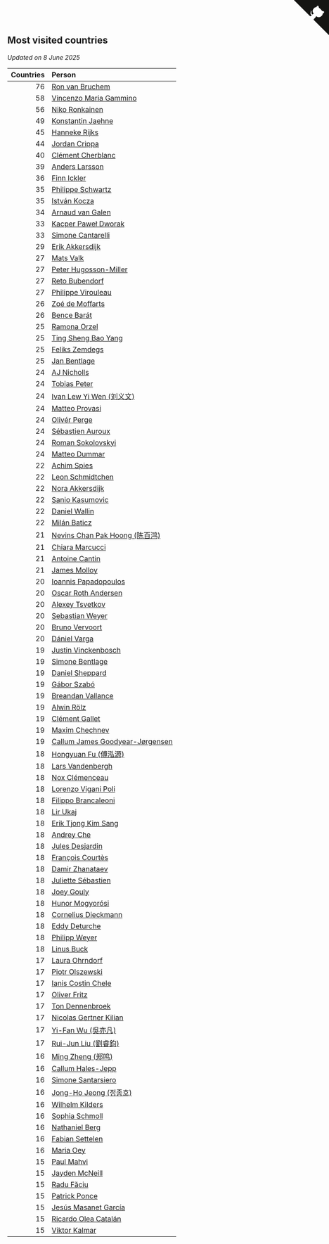 ## Most visited countries

*Updated on  8 June 2025*

| Countries | Person |
| ---: | :--- |
| 76 | [Ron van Bruchem](https://www.worldcubeassociation.org/persons/2003BRUC01) |
| 58 | [Vincenzo Maria Gammino](https://www.worldcubeassociation.org/persons/2016GAMM01) |
| 56 | [Niko Ronkainen](https://www.worldcubeassociation.org/persons/2010RONK01) |
| 49 | [Konstantin Jaehne](https://www.worldcubeassociation.org/persons/2015JAEH01) |
| 45 | [Hanneke Rijks](https://www.worldcubeassociation.org/persons/2008RIJK01) |
| 44 | [Jordan Crippa](https://www.worldcubeassociation.org/persons/2019CRIP01) |
| 40 | [Clément Cherblanc](https://www.worldcubeassociation.org/persons/2014CHER05) |
| 39 | [Anders Larsson](https://www.worldcubeassociation.org/persons/2003LARS01) |
| 36 | [Finn Ickler](https://www.worldcubeassociation.org/persons/2012ICKL01) |
| 35 | [Philippe Schwartz](https://www.worldcubeassociation.org/persons/2018SCHW02) |
| 35 | [István Kocza](https://www.worldcubeassociation.org/persons/2005KOCZ01) |
| 34 | [Arnaud van Galen](https://www.worldcubeassociation.org/persons/2006GALE01) |
| 33 | [Kacper Paweł Dworak](https://www.worldcubeassociation.org/persons/2020DWOR01) |
| 33 | [Simone Cantarelli](https://www.worldcubeassociation.org/persons/2012CANT02) |
| 29 | [Erik Akkersdijk](https://www.worldcubeassociation.org/persons/2005AKKE01) |
| 27 | [Mats Valk](https://www.worldcubeassociation.org/persons/2007VALK01) |
| 27 | [Peter Hugosson-Miller](https://www.worldcubeassociation.org/persons/2021HUGO01) |
| 27 | [Reto Bubendorf](https://www.worldcubeassociation.org/persons/2012BUBE01) |
| 27 | [Philippe Virouleau](https://www.worldcubeassociation.org/persons/2008VIRO01) |
| 26 | [Zoé de Moffarts](https://www.worldcubeassociation.org/persons/2010MOFF02) |
| 26 | [Bence Barát](https://www.worldcubeassociation.org/persons/2008BARA01) |
| 25 | [Ramona Orzel](https://www.worldcubeassociation.org/persons/2019ORZE03) |
| 25 | [Ting Sheng Bao Yang](https://www.worldcubeassociation.org/persons/2008BAOY01) |
| 25 | [Feliks Zemdegs](https://www.worldcubeassociation.org/persons/2009ZEMD01) |
| 25 | [Jan Bentlage](https://www.worldcubeassociation.org/persons/2010BENT01) |
| 24 | [AJ Nicholls](https://www.worldcubeassociation.org/persons/2015NICH04) |
| 24 | [Tobias Peter](https://www.worldcubeassociation.org/persons/2014PETE03) |
| 24 | [Ivan Lew Yi Wen (刘义文)](https://www.worldcubeassociation.org/persons/2012WENI01) |
| 24 | [Matteo Provasi](https://www.worldcubeassociation.org/persons/2009PROV01) |
| 24 | [Olivér Perge](https://www.worldcubeassociation.org/persons/2007PERG01) |
| 24 | [Sébastien Auroux](https://www.worldcubeassociation.org/persons/2008AURO01) |
| 24 | [Roman Sokolovskyi](https://www.worldcubeassociation.org/persons/2021SOKO03) |
| 24 | [Matteo Dummar](https://www.worldcubeassociation.org/persons/2017DUMM01) |
| 22 | [Achim Spies](https://www.worldcubeassociation.org/persons/2021SPIE01) |
| 22 | [Leon Schmidtchen](https://www.worldcubeassociation.org/persons/2010SCHM01) |
| 22 | [Nora Akkersdijk](https://www.worldcubeassociation.org/persons/2009CHRI03) |
| 22 | [Sanio Kasumovic](https://www.worldcubeassociation.org/persons/2009KASU01) |
| 22 | [Daniel Wallin](https://www.worldcubeassociation.org/persons/2013WALL03) |
| 22 | [Milán Baticz](https://www.worldcubeassociation.org/persons/2005BATI01) |
| 21 | [Nevins Chan Pak Hoong (陈百鸿)](https://www.worldcubeassociation.org/persons/2010CHAN20) |
| 21 | [Chiara Marcucci](https://www.worldcubeassociation.org/persons/2021MARC03) |
| 21 | [Antoine Cantin](https://www.worldcubeassociation.org/persons/2010CANT02) |
| 21 | [James Molloy](https://www.worldcubeassociation.org/persons/2011MOLL01) |
| 20 | [Ioannis Papadopoulos](https://www.worldcubeassociation.org/persons/2013PAPA01) |
| 20 | [Oscar Roth Andersen](https://www.worldcubeassociation.org/persons/2008ANDE02) |
| 20 | [Alexey Tsvetkov](https://www.worldcubeassociation.org/persons/2017TSVE02) |
| 20 | [Sebastian Weyer](https://www.worldcubeassociation.org/persons/2010WEYE02) |
| 20 | [Bruno Vervoort](https://www.worldcubeassociation.org/persons/2011VERV01) |
| 20 | [Dániel Varga](https://www.worldcubeassociation.org/persons/2008VARG01) |
| 19 | [Justin Vinckenbosch](https://www.worldcubeassociation.org/persons/2016VINC03) |
| 19 | [Simone Bentlage](https://www.worldcubeassociation.org/persons/2014OHLE01) |
| 19 | [Daniel Sheppard](https://www.worldcubeassociation.org/persons/2009SHEP01) |
| 19 | [Gábor Szabó](https://www.worldcubeassociation.org/persons/2005SZAB02) |
| 19 | [Breandan Vallance](https://www.worldcubeassociation.org/persons/2007VALL01) |
| 19 | [Alwin Rölz](https://www.worldcubeassociation.org/persons/2016ROLZ01) |
| 19 | [Clément Gallet](https://www.worldcubeassociation.org/persons/2004GALL02) |
| 19 | [Maxim Chechnev](https://www.worldcubeassociation.org/persons/2011CHEC01) |
| 19 | [Callum James Goodyear-Jørgensen](https://www.worldcubeassociation.org/persons/2012GOOD02) |
| 18 | [Hongyuan Fu (傅泓源)](https://www.worldcubeassociation.org/persons/2017FUHO01) |
| 18 | [Lars Vandenbergh](https://www.worldcubeassociation.org/persons/2003VAND01) |
| 18 | [Nox Clémenceau](https://www.worldcubeassociation.org/persons/2015CLEM03) |
| 18 | [Lorenzo Vigani Poli](https://www.worldcubeassociation.org/persons/2007POLI01) |
| 18 | [Filippo Brancaleoni](https://www.worldcubeassociation.org/persons/2008BRAN01) |
| 18 | [Lir Ukaj](https://www.worldcubeassociation.org/persons/2016UKAJ01) |
| 18 | [Erik Tjong Kim Sang](https://www.worldcubeassociation.org/persons/2018SANG01) |
| 18 | [Andrey Che](https://www.worldcubeassociation.org/persons/2015CHEA01) |
| 18 | [Jules Desjardin](https://www.worldcubeassociation.org/persons/2010DESJ01) |
| 18 | [François Courtès](https://www.worldcubeassociation.org/persons/2008COUR01) |
| 18 | [Damir Zhanataev](https://www.worldcubeassociation.org/persons/2017ZHAD01) |
| 18 | [Juliette Sébastien](https://www.worldcubeassociation.org/persons/2014SEBA01) |
| 18 | [Joey Gouly](https://www.worldcubeassociation.org/persons/2007GOUL01) |
| 18 | [Hunor Mogyorósi](https://www.worldcubeassociation.org/persons/2015MOGY01) |
| 18 | [Cornelius Dieckmann](https://www.worldcubeassociation.org/persons/2009DIEC01) |
| 18 | [Eddy Deturche](https://www.worldcubeassociation.org/persons/2014DETU01) |
| 18 | [Philipp Weyer](https://www.worldcubeassociation.org/persons/2010WEYE01) |
| 18 | [Linus Buck](https://www.worldcubeassociation.org/persons/2016BUCK01) |
| 17 | [Laura Ohrndorf](https://www.worldcubeassociation.org/persons/2009OHRN01) |
| 17 | [Piotr Olszewski](https://www.worldcubeassociation.org/persons/2013OLSZ02) |
| 17 | [Ianis Costin Chele](https://www.worldcubeassociation.org/persons/2021CHEL01) |
| 17 | [Oliver Fritz](https://www.worldcubeassociation.org/persons/2014FRIT02) |
| 17 | [Ton Dennenbroek](https://www.worldcubeassociation.org/persons/2003DENN01) |
| 17 | [Nicolas Gertner Kilian](https://www.worldcubeassociation.org/persons/2013GERT01) |
| 17 | [Yi-Fan Wu (吳亦凡)](https://www.worldcubeassociation.org/persons/2010WUIF01) |
| 17 | [Rui-Jun Liu (劉睿鈞)](https://www.worldcubeassociation.org/persons/2011LIUR02) |
| 16 | [Ming Zheng (郑鸣)](https://www.worldcubeassociation.org/persons/2009ZHEN11) |
| 16 | [Callum Hales-Jepp](https://www.worldcubeassociation.org/persons/2012HALE01) |
| 16 | [Simone Santarsiero](https://www.worldcubeassociation.org/persons/2009SANT01) |
| 16 | [Jong-Ho Jeong (정종호)](https://www.worldcubeassociation.org/persons/2008JONG03) |
| 16 | [Wilhelm Kilders](https://www.worldcubeassociation.org/persons/2010KILD02) |
| 16 | [Sophia Schmoll](https://www.worldcubeassociation.org/persons/2018SCHM05) |
| 16 | [Nathaniel Berg](https://www.worldcubeassociation.org/persons/2012BERG04) |
| 16 | [Fabian Settelen](https://www.worldcubeassociation.org/persons/2015SETT01) |
| 16 | [Maria Oey](https://www.worldcubeassociation.org/persons/2007OEYM01) |
| 15 | [Paul Mahvi](https://www.worldcubeassociation.org/persons/2012MAHV01) |
| 15 | [Jayden McNeill](https://www.worldcubeassociation.org/persons/2012MCNE01) |
| 15 | [Radu Făciu](https://www.worldcubeassociation.org/persons/2009FACI01) |
| 15 | [Patrick Ponce](https://www.worldcubeassociation.org/persons/2012PONC02) |
| 15 | [Jesús Masanet García](https://www.worldcubeassociation.org/persons/2004MASA01) |
| 15 | [Ricardo Olea Catalán](https://www.worldcubeassociation.org/persons/2017CATA04) |
| 15 | [Viktor Kalmar](https://www.worldcubeassociation.org/persons/2011KALM01) |


<a href="https://github.com/jonatanklosko/wca_statistics" class="github-corner" aria-label="View source on Github"><svg width="80" height="80" viewBox="0 0 250 250" style="fill:#151513; color:#fff; position: absolute; top: 0; border: 0; right: 0;" aria-hidden="true"><path d="M0,0 L115,115 L130,115 L142,142 L250,250 L250,0 Z"></path><path d="M128.3,109.0 C113.8,99.7 119.0,89.6 119.0,89.6 C122.0,82.7 120.5,78.6 120.5,78.6 C119.2,72.0 123.4,76.3 123.4,76.3 C127.3,80.9 125.5,87.3 125.5,87.3 C122.9,97.6 130.6,101.9 134.4,103.2" fill="currentColor" style="transform-origin: 130px 106px;" class="octo-arm"></path><path d="M115.0,115.0 C114.9,115.1 118.7,116.5 119.8,115.4 L133.7,101.6 C136.9,99.2 139.9,98.4 142.2,98.6 C133.8,88.0 127.5,74.4 143.8,58.0 C148.5,53.4 154.0,51.2 159.7,51.0 C160.3,49.4 163.2,43.6 171.4,40.1 C171.4,40.1 176.1,42.5 178.8,56.2 C183.1,58.6 187.2,61.8 190.9,65.4 C194.5,69.0 197.7,73.2 200.1,77.6 C213.8,80.2 216.3,84.9 216.3,84.9 C212.7,93.1 206.9,96.0 205.4,96.6 C205.1,102.4 203.0,107.8 198.3,112.5 C181.9,128.9 168.3,122.5 157.7,114.1 C157.9,116.9 156.7,120.9 152.7,124.9 L141.0,136.5 C139.8,137.7 141.6,141.9 141.8,141.8 Z" fill="currentColor" class="octo-body"></path></svg></a><style>.github-corner:hover .octo-arm{animation:octocat-wave 560ms ease-in-out}@keyframes octocat-wave{0%,100%{transform:rotate(0)}20%,60%{transform:rotate(-25deg)}40%,80%{transform:rotate(10deg)}}@media (max-width:500px){.github-corner:hover .octo-arm{animation:none}.github-corner .octo-arm{animation:octocat-wave 560ms ease-in-out}}</style>
